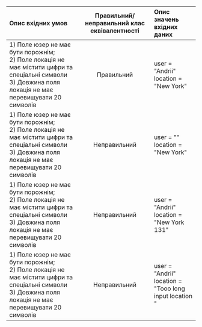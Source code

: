 |Опис вхідних умов|Правильний/неправильний клас еквівалентності|Опис значень вхідних даних|
|:-----|:-----:|:-----|
|1) Поле юзер не має бути порожнім;<br> 2) Поле локація не має містити цифри та спеціальні символи <br> 3) Довжина поля локація не має перевищувати 20 символів<br> |Правильний|user = "Andrii"<br> location = "New York" |
|1) Поле юзер не має бути порожнім;<br> 2) Поле локація не має містити цифри та спеціальні символи <br> 3) Довжина поля локація не має перевищувати 20 символів<br> |Неправильний|user = ""<br> location = "New York"|
|1) Поле юзер не має бути порожнім;<br> 2) Поле локація не має містити цифри та спеціальні символи <br> 3) Довжина поля локація не має перевищувати 20 символів<br> |Неправильний|user = "Andrii"<br> location = "New York 131"|
|1) Поле юзер не має бути порожнім;<br> 2) Поле локація не має містити цифри та спеціальні символи <br> 3) Довжина поля локація не має перевищувати 20 символів<br> |Неправильний|user = "Andrii"<br> location = "Tooo long input location "|
